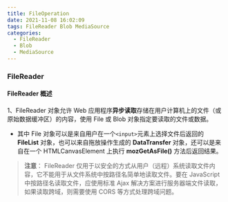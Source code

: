 ```yaml
---
title: FileOperation
date: 2021-11-08 16:02:09
tags: FileReader Blob MediaSource
categories:
  - FileReader
  - Blob
  - MediaSource
---
```


### FileReader

#### FileReader 概述

1、FileReader 对象允许 Web 应用程序**异步读取**存储在用户计算机上的文件（或原始数据缓冲区）的内容，使用 File 或 Blob 对象指定要读取的文件或数据。

- 其中 File 对象可以是来自用户在一个`<input>`元素上选择文件后返回的 **FileList** 对象，也可以来自拖放操作生成的 **DataTransfer** 对象，还可以是来自在一个 HTMLCanvasElement 上执行 **mozGetAsFile()** 方法后返回结果。

> **注意**： FileReader 仅用于以安全的方式从用户（远程）系统读取文件内容，它不能用于从文件系统中按路径名简单地读取文件。要在 JavaScript 中按路径名读取文件，应使用标准 Ajax 解决方案进行服务器端文件读取，如果读取跨域，则需要使用 CORS 等方式处理跨域问题。

<!-- more -->
